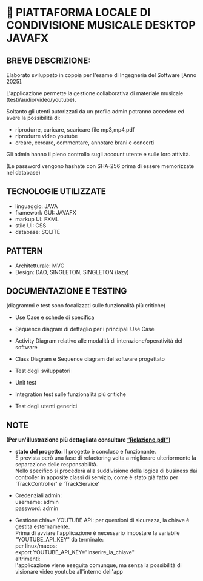 # 🎵 PIATTAFORMA LOCALE DI CONDIVISIONE MUSICALE DESKTOP JAVAFX

## BREVE DESCRIZIONE:
Elaborato sviluppato in coppia per l'esame di Ingegneria del Software [Anno 2025].  

L'applicazione permette la gestione collaborativa di materiale musicale (testi/audio/video/youtube).  

Soltanto gli utenti autorizzati da un profilo admin potranno accedere ed avere la possibilità di:  
- riprodurre, caricare, scaricare file mp3,mp4,pdf
- riprodurre video youtube
- creare, cercare, commentare, annotare brani e concerti  

Gli admin hanno il pieno controllo sugli account utente e sulle loro attività.  

(Le password vengono hashate con SHA-256 prima di essere memorizzate nel database)


## TECNOLOGIE UTILIZZATE
- linguaggio: JAVA
- framework GUI: JAVAFX
- markup UI: FXML
- stile UI: CSS
- database: SQLITE

## PATTERN
- Architetturale: MVC
- Design: DAO, SINGLETON, SINGLETON (lazy)
  
## DOCUMENTAZIONE E TESTING  
(diagrammi e test sono focalizzati sulle funzionalità più critiche)  

- Use Case e schede di specifica
- Sequence diagram di dettaglio per i principali Use Case
- Activity Diagram relativo alle modalità di interazione/operatività del software
- Class Diagram e Sequence diagram del software progettato
    
- Test degli sviluppatori
- Unit test
- Integration test sulle funzionalità più critiche
- Test degli utenti generici



## NOTE

**(Per un'illustrazione più dettagliata consultare [“Relazione.pdf”](Relazione.pdf))**

- **stato del progetto:**
  Il progetto è concluso e funzionante.  
  È prevista però una fase di refactoring volta a migliorare ulteriormente la separazione delle responsabilità.  
  Nello specifico si procederà alla suddivisione della logica di business dai controller in apposite classi di servizio, come è stato già fatto per 'TrackController' e 'TrackService'

- Credenziali admin:  
  username: admin  
  password: admin

- Gestione chiave YOUTUBE API:
  per questioni di sicurezza, la chiave è gestita esternamente.  
  Prima di avviare l'applicazione è necessario impostare la variabile "YOUTUBE_API_KEY" da terminale:  
  per linux/macos:  
  export YOUTUBE_API_KEY="inserire_la_chiave"  
  altrimenti:  
  l'applicazione viene eseguita comunque, ma senza la possibilità di visionare video youtube all'interno dell'app
